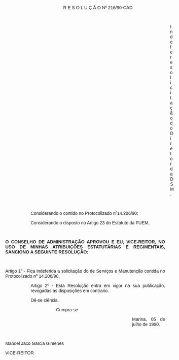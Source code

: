 <BODY>
<DIR>
<DIR>

<FONT FACE="Arial"><P ALIGN="CENTER">R E S O L U &Ccedil; &Atilde; O Nº 216/90-CAD</P>
<P ALIGN="JUSTIFY"></P>
<P ALIGN="JUSTIFY">&nbsp;</P><DIR>
<DIR>
<DIR>
<DIR>
<DIR>
<DIR>
<DIR>
<DIR>
<DIR>
<DIR>
<DIR>

<P ALIGN="JUSTIFY">Indefere solicita&ccedil;&atilde;o do Diretor da DSM.</P>
<B><P ALIGN="JUSTIFY"></P>
<P ALIGN="JUSTIFY">&nbsp;</P></DIR>
</DIR>
</DIR>
</DIR>
</DIR>
</DIR>
</DIR>
</DIR>
</DIR>
</DIR>
</DIR>

</B><P ALIGN="JUSTIFY">Considerando o contido no Protocolizado nº14.206/90; </P>
<P ALIGN="JUSTIFY">Considerando o disposto no Artigo 23 do Estatuto da FUEM,</P>
<P ALIGN="JUSTIFY"></P>
<P ALIGN="JUSTIFY">&nbsp;</P></DIR>
</DIR>

<B><P ALIGN="JUSTIFY">O CONSELHO DE ADMINISTRA&Ccedil;&Atilde;O APROVOU E EU, VICE-REITOR<I>,</I> NO USO DE MINHAS ATRIBUI&Ccedil;&Otilde;ES ESTATUT&Aacute;RIAS E REGIMENTAIS, SANCIONO A SEGUINTE RESOLU&Ccedil;&Atilde;O:</P>
</B><P ALIGN="JUSTIFY"></P>
<P ALIGN="JUSTIFY">&nbsp;</P>
<P ALIGN="JUSTIFY">Artigo 1º - Fica indeferida a solicita&ccedil;&atilde;o do de Servi&ccedil;os e Manuten&ccedil;&atilde;o contida no Protocolizado nº 14.206/90.</P><DIR>
<DIR>

<P ALIGN="JUSTIFY">Artigo 2º - Esta Resolu&ccedil;&atilde;o entra em vigor na sua publica&ccedil;&atilde;o, revogadas as disposi&ccedil;&otilde;es em contrario.</P>
<P ALIGN="JUSTIFY">D&ecirc;-se ci&ecirc;ncia.</P><DIR>
<DIR>

<P ALIGN="JUSTIFY">Cumpra-se</P><DIR>
<DIR>
<DIR>
<DIR>
<DIR>
<DIR>

<P ALIGN="JUSTIFY">Marina, 05 de julho de 1990.</P>
<P ALIGN="JUSTIFY"></P>
<P ALIGN="JUSTIFY">&nbsp;</P></DIR>
</DIR>
</DIR>
</DIR>
</DIR>
</DIR>
</DIR>
</DIR>
</DIR>
</DIR>

<P ALIGN="JUSTIFY">Manoel Jaco Garcia Gimenes</P>
<P ALIGN="JUSTIFY">VICE-REITOR</P>
<P ALIGN="JUSTIFY"></P></FONT></BODY>

